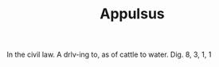 ---
title: Appulsus
permalink: "/definitions/appulsus.html"
body: In the civil law. A drlv-ing to, as of cattle to water. Dig. 8, 3, 1, 1
published_at: '2018-07-07'
layout: post
---